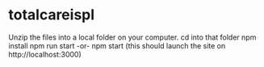 # totalcareispl

Unzip the files into a local folder on your computer.
cd into that folder
npm install 
npm run start -or- npm start (this should launch the site on http://localhost:3000)

